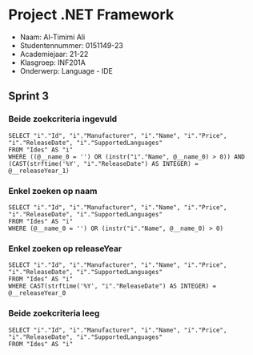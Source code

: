 # Project .NET Framework

* Naam: Al-Timimi Ali
* Studentennummer: 0151149-23
* Academiejaar: 21-22
* Klasgroep: INF201A
* Onderwerp: Language - IDE

## Sprint 3

### Beide zoekcriteria ingevuld
```
SELECT "i"."Id", "i"."Manufacturer", "i"."Name", "i"."Price", "i"."ReleaseDate", "i"."SupportedLanguages"
FROM "Ides" AS "i"
WHERE ((@__name_0 = '') OR (instr("i"."Name", @__name_0) > 0)) AND (CAST(strftime('%Y', "i"."ReleaseDate") AS INTEGER) = @__releaseYear_1)
```

### Enkel zoeken op naam
```
SELECT "i"."Id", "i"."Manufacturer", "i"."Name", "i"."Price", "i"."ReleaseDate", "i"."SupportedLanguages"
FROM "Ides" AS "i"
WHERE (@__name_0 = '') OR (instr("i"."Name", @__name_0) > 0)
```
### Enkel zoeken op releaseYear
```
SELECT "i"."Id", "i"."Manufacturer", "i"."Name", "i"."Price", "i"."ReleaseDate", "i"."SupportedLanguages"
FROM "Ides" AS "i"
WHERE CAST(strftime('%Y', "i"."ReleaseDate") AS INTEGER) = @__releaseYear_0
```
### Beide zoekcriteria leeg
```
SELECT "i"."Id", "i"."Manufacturer", "i"."Name", "i"."Price", "i"."ReleaseDate", "i"."SupportedLanguages"
FROM "Ides" AS "i"
```